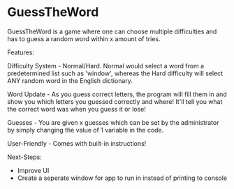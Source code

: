 # GuessTheWord
GuessTheWord is a game where one can choose multiple difficulties and has to guess a random word within x amount of tries.

Features:

Difficulty System - Normal/Hard. Normal would select a word from a predetermined list such as 'window', whereas the Hard difficulty will select ANY random word in the English dictionary. 

Word Update - As you guess correct letters, the program will fill them in and show you which letters you guessed correctly and where! It'll tell you what the correct word was when you guess it or lose!

Guesses - You are given x guesses which can be set by the administrator by simply changing the value of 1 variable in the code.

User-Friendly - Comes with built-in instructions!

Next-Steps:
- Improve UI
- Create a seperate window for app to run in instead of printing to console
